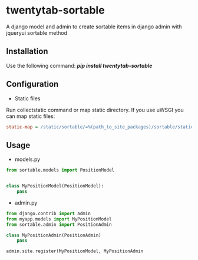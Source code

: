 twentytab-sortable
==================

A django model and admin to create sortable items in django admin with jqueryui sortable method

## Installation

Use the following command: <b><i>pip install twentytab-sortable</i></b>

## Configuration

- Static files

Run collectstatic command or map static directory. If you use uWSGI you can map static files:

```ini
static-map = /static/sortable/=%(path_to_site_packages)/sortable/static/sortable
```

## Usage
- models.py

```py
from sortable.models import PositionModel


class MyPositionModel(PositionModel):
    pass

```

- admin.py

```py
from django.contrib import admin
from myapp.models import MyPositionModel
from sortable.admin import PositionAdmin

class MyPositionAdmin(PositionAdmin)
    pass

admin.site.register(MyPositionModel, MyPositionAdmin


```